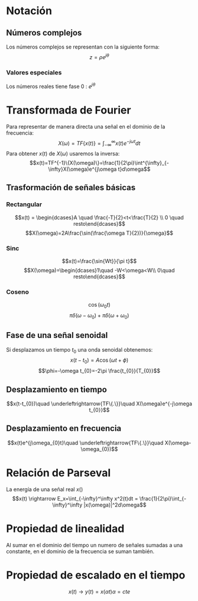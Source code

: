 # Notación
## Números complejos
Los números complejos se representan con la siguiente forma:
$$z = \rho e^{j\theta}$$
### Valores especiales
Los números reales tiene fase 0 : $e^{j\theta}$
# Transformada de Fourier
Para representar de manera directa una señal en el dominio de la frecuencia:
$$X(\omega)=TF\{x(t)\}=\int^{\infty}_{-\infty}x(t)e^{-j\omega t}dt$$
Para obtener $x(t)$ de $X(\omega)$ usaremos la inversa:
$$x(t)=TF^{-1}\{X(\omega)\}=\frac{1}{2\pi}\int^{\infty}_{-\infty}X(\omega)e^{j\omega t}d\omega$$
## Trasformación de señales básicas
### Rectangular
$$x(t) = \begin{dcases}A \quad \frac{-T}{2}<t<\frac{T}{2} \\ 0 \quad resto\end{dcases}$$
$$X(\omega)=2A\frac{\sin(\frac{\omega T}{2})}{\omega}$$
### Sinc
$$x(t)=\frac{\sin{Wt}}{\pi t}$$
$$X(\omega)=\begin{dcases}1\quad -W<\omega<W\\ 0\quad resto\end{dcases}$$
### Coseno
$$\cos(\omega_{0}t)$$
$$\pi\delta(\omega-\omega_0)+\pi\delta(\omega+\omega_0)$$
## Fase de una señal senoidal
Si desplazamos un tiempo $t_{0}$ una onda senoidal obtenemos:
$$x(t-t_{0})=A\cos(\omega t +\phi)$$
$$\phi=-\omega t_{0}=-2\pi \frac{t_{0}}{T_{0}}$$
## Desplazamiento en tiempo
$$x(t-t_{0})\quad \underleftrightarrow{TF\{.\}}\quad X(\omega)e^{-j\omega t_{0}}$$
## Desplazamiento en frecuencia
$$x(t)e^{j\omega_{0}t}\quad \underleftrightarrow{TF\{.\}}\quad X(\omega-\omega_{0})$$
# Relación de Parseval
La energía de una señal real $x()$
$$x(t) \rightarrow E_x=\int_{-\infty}^\infty x^2(t)dt =  \frac{1}{2\pi}\int_{-\infty}^\infty |x(\omega)|^2d\omega$$
# Propiedad de linealidad
Al sumar en el dominio del tiempo un numero de señales sumadas a una constante, en el dominio de la frecuencia se suman también.
# Propiedad de escalado en el tiempo
$$x(t)\rightarrow y(t)= x(\alpha t)\alpha = cte$$
